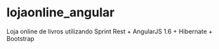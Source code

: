 # lojaonline_angular
Loja online de livros utilizando Sprint Rest + AngularJS 1.6 + Hibernate + Bootstrap
